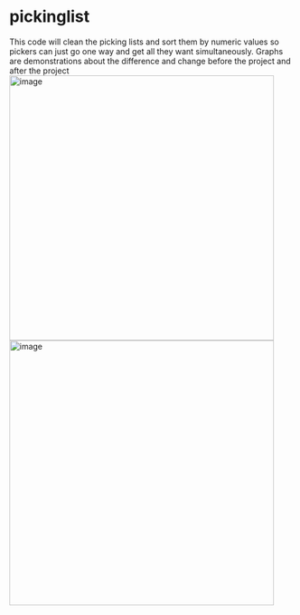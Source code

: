 # pickinglist
This code will clean the picking lists and sort them by numeric values so pickers can just go one way and get all they want simultaneously.
Graphs are demonstrations about the difference and change before the project and after the project
<img width="468" alt="image" src="https://github.com/heavenbravo/pickinglist/assets/106645748/4b250174-21a4-425d-b273-416a3e3f67b6">
<img width="468" alt="image" src="https://github.com/heavenbravo/pickinglist/assets/106645748/ee4f964a-2b74-49f1-9b3d-14120f10e588">


